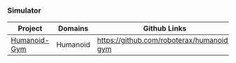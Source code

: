 ### Simulator

| Project                                                     | Domains  | Github Links                              |
| ----------------------------------------------------------- | -------- | ----------------------------------------- |
| [Humanoid-Gym](https://sites.google.com/view/humanoid-gym/) | Humanoid | https://github.com/roboterax/humanoid-gym |

